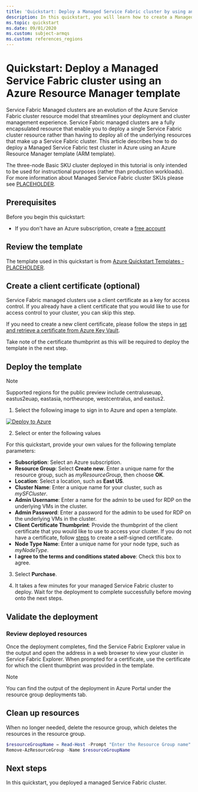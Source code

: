 ```yaml
---
title: 'Quickstart: Deploy a Managed Service Fabric cluster by using an Azure Resource Manager template (Preview)'
description: In this quickstart, you will learn how to create a Managed Service Fabric cluster using an ARM template.
ms.topic: quickstart
ms.date: 09/01/2020
ms.custom: subject-armqs
ms.custom: references_regions
---
```


# Quickstart: Deploy a Managed Service Fabric cluster using an Azure Resource Manager template

Service Fabric Managed clusters are an evolution of the Azure Service Fabric cluster resource model that streamlines your deployment and cluster management experience. Service Fabric managed clusters are a fully encapsulated resource that enable you to deploy a single Service Fabric cluster resource rather than having to deploy all of the underlying resources that make up a Service Fabric cluster. This article describes how to do deploy a Managed Service Fabric test cluster in Azure using an Azure Resource Manager template (ARM template).

The three-node Basic SKU cluster deployed in this tutorial is only intended to be used for instructional purposes (rather than production workloads). For more information about Managed Service Fabric cluster SKUs please see [PLACEHOLDER](https://docs.microsoft.com/azure/key-vault/certificates/quick-create-portal#:~:text=%20Quickstart%3A%20Set%20and%20retrieve%20a%20certificate%20from,vault%2C%20you%20just%20need%20to%20take...%20More%20).

## Prerequisites

Before you begin this quickstart:
* If you don't have an Azure subscription, create a [free account](https://azure.microsoft.com/free/?WT.mc_id=A261C142F)

<!-- Section to be completed when templates are merged into the quickstart repo. -->
## Review the template 

The template used in this quickstart is from [Azure Quickstart Templates - PLACEHOLDER](https://docs.microsoft.com/azure/key-vault/certificates/quick-create-portal#:~:text=%20Quickstart%3A%20Set%20and%20retrieve%20a%20certificate%20from,vault%2C%20you%20just%20need%20to%20take...%20More%20).

<!-- To be updated when samples are added 

:::code language="json" source="~peterpogorski/quickstart-templates/101-managed-service-fabric-cluster-basic/azuredeploy.json" range="1-112" :::
-->

## Create a client certificate (optional)

Service Fabric managed clusters use a client certificate as a key for access control. If you already have a client certificate that you would like to use for access control to your cluster, you can skip this step. 

If you need to create a new client certificate, please follow the steps in [set and retrieve a certificate from Azure Key Vault](https://docs.microsoft.com/azure/key-vault/certificates/quick-create-portal#:~:text=%20Quickstart%3A%20Set%20and%20retrieve%20a%20certificate%20from,vault%2C%20you%20just%20need%20to%20take...%20More%20).

Take note of the certificate thumbprint as this will be required to deploy the template in the next step.

## Deploy the template

> [!Note]
> Supported regions for the public preview include centraluseuap, eastus2euap, eastasia, northeurope, westcentralus, and eastus2.

<!-- Link to be updated when template is merged into the quickstart repo -->
1. Select the following image to sign in to Azure and open a template. 

[![Deploy to Azure](../media/template-deployments/deploy-to-azure.svg)](https://portal.azure.com/#create/Microsoft.Template/uri/https%3A%2F%2Fraw.githubusercontent.com%2Fpeterpogorski%2Fazure-quickstart-templates%2Fmanaged-sfrp-sample-templates%2F101-managed-service-fabric-cluster-basic%2Fazuredeploy.json)

2. Select or enter the following values

For this quickstart, provide your own values for the following template parameters: 
* **Subscription**: Select an Azure subscription.
* **Resource Group**: Select **Create new**. Enter a unique name for the resource group, such as *myResourceGroup*, then choose **OK**.
* **Location**: Select a location, such as **East US**.
* **Cluster Name**: Enter a unique name for your cluster, such as *mySFCluster*.
* **Admin Username**: Enter a name for the admin to be used for RDP on the underlying VMs in the cluster.
* **Admin Password**: Enter a password for the admin to be used for RDP on the underlying VMs in the cluster.
* **Client Certificate Thumbprint**: Provide the thumbprint of the client certificate that you would like to use to access your cluster. If you do not have a certificate, follow [steps]() to create a self-signed certificate. 
* **Node Type Name**: Enter a unique name for your node type, such as *myNodeType*.
* **I agree to the terms and conditions stated above**: Check this box to agree. 

3. Select **Purchase**.

4. It takes a few minutes for your managed Service Fabric cluster to deploy. Wait for the deployment to complete successfully before moving onto the next steps. 

## Validate the deployment 

### Review deployed resources 

Once the deployment completes, find the Service Fabric Explorer value in the output and open the address in a web browser to view your cluster in Service Fabric Explorer. When prompted for a certificate, use the certificate for which the client thumbprint was provided in the template. 

> [!NOTE]
> You can find the output of the deployment in Azure Portal under the resource group deployments tab.

## Clean up resources

When no longer needed, delete the resource group, which deletes the resources in the resource group.

```powershell
$resourceGroupName = Read-Host -Prompt "Enter the Resource Group name"
Remove-AzResourceGroup -Name $resourceGroupName
```

## Next steps 

In this quickstart, you deployed a managed Service Fabric cluster. 
<!-- LINKS - internal -->
